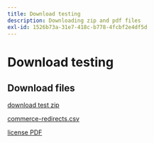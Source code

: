 ```yaml
---
title: Download testing
description: Downloading zip and pdf files
exl-id: 1526b73a-31e7-418c-b778-4fcbf2e4df5d
---
```

# Download testing

## Download files

[download test zip](/help/test-guide/authoring-guide/assets/download-test.zip)

[commerce-redirects.csv](/help/test-guide/authoring-guide/assets/commerce-kb-redirects.csv)

[license PDF](/help/test-guide/authoring-guide/assets/Adobe-Contributor-License-Agreement.pdf)
